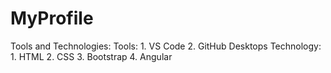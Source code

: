 # MyProfile

Tools and Technologies:
Tools:
    1. VS Code
    2. GitHub Desktops
Technology:
    1. HTML
    2. CSS
    3. Bootstrap
    4. Angular
